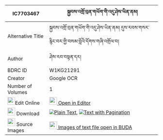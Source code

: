|IC7703467|སྐྱབས་འགྲོ་བྲན་གཡོག་གི་འདུ་ཤེས་ཡིན་ནམ། 
| --- | --- 
|Alternative Title |སྐྱབས་འགྲོ་བྲན་གཡོག་གི་འདུ་ཤེས་ཡིན་ནམ། དུས་རབས་གསར་རྙིང་བར་གྱི་བསམ་བློའི་དོགས་གཞི་འགྲོལ་བ།
|Author| ཤེས་རབ་བསྟན་དར།
|BDRC ID | W1KG21291
|Creator | Google OCR
|Number of Volumes| 1
|<img width="25" src="https://img.icons8.com/color/25/000000/edit-property.png">Edit Online| [<img width="25" src="https://avatars.githubusercontent.com/u/45091458?s=200&v=4"> Open in Editor](http://editor.openpecha.org/IC7703467)
|<img width="25" src="https://img.icons8.com/fluent/48/000000/download-2.png"/>  Download | [![](https://img.icons8.com/color/20/000000/txt.png)Plain Text](https://github.com/Openpecha/IC7703467/releases/download/v1/kyamdro_drenyok_gi_dushe_yin_n_plain_IC7703467.zip), [![](https://img.icons8.com/color/20/000000/txt.png)Text with Pagination](https://github.com/Openpecha/IC7703467/releases/download/v1/kyamdro_drenyok_gi_dushe_yin_n_pages_IC7703467.zip)
|<img width="25" src="https://img.icons8.com/plasticine/100/000000/pictures-folder.png"/>  Source Images | [<img width="25" src="https://library.bdrc.io/icons/BUDA-small.svg"> Images of text file open in BUDA](https://library.bdrc.io/show/bdr:W1KG21291)
